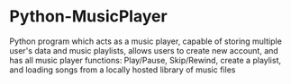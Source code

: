 # Python-MusicPlayer
Python program which acts as a music player, capable of storing multiple user's data and music playlists, allows users to create new account, and has all music player functions: Play/Pause, Skip/Rewind, create a playlist, and loading songs from a locally hosted library of music files
